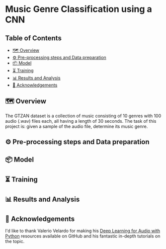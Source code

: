 
# Music Genre Classification using a CNN
## Table of Contents

  * [🗺️ Overview](#%EF%B8%8F-overview)
  * [⚙️ Pre-processing steps and Data preparation](#%EF%B8%8F-preprocessing-steps-and-data-preparation)
  * [📦 Model](#-model)
  * [⏳ Training](#-training)
  * [📊 Results and Analysis](#-results-and-analysis)
  * [🙏 Acknowledgements](#-acknowledgements)
  

## 🗺️ Overview

The GTZAN dataset is a collection of music consisting of 10 genres with 100 audio (.wav) files each, all having a length of 30 seconds. The task of this project is: given a sample of the audio file, determine its music genre.

## ⚙️ Pre-processing steps and Data preparation


## 📦 Model

## ⏳ Training


## 📊 Results and Analysis

## 🙏 Acknowledgements

I'd like to thank Valerio Velardo for making his [Deep Learning for Audio with Python](https://github.com/musikalkemist/DeepLearningForAudioWithPython) resources available on GitHub and his fantastic in-depth tutorials on the topic.

